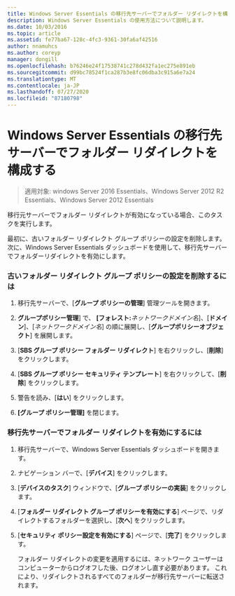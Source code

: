 ```yaml
---
title: Windows Server Essentials の移行先サーバーでフォルダー リダイレクトを構成する
description: Windows Server Essentials の使用方法について説明します。
ms.date: 10/03/2016
ms.topic: article
ms.assetid: fe77ba67-128c-4fc3-9361-30fa6af42516
author: nnamuhcs
ms.author: coreyp
manager: dongill
ms.openlocfilehash: b76246e24f17538741c278d432fa1ec275e891eb
ms.sourcegitcommit: d99bc78524f1ca287b3e8fc06dba3c915a6e7a24
ms.translationtype: MT
ms.contentlocale: ja-JP
ms.lasthandoff: 07/27/2020
ms.locfileid: "87180798"
---
```

# <a name="configure-folder-redirection-on-the-windows-server-essentials-destination-server"></a>Windows Server Essentials の移行先サーバーでフォルダー リダイレクトを構成する

>適用対象: windows Server 2016 Essentials、Windows Server 2012 R2 Essentials、Windows Server 2012 Essentials

移行元サーバーでフォルダー リダイレクトが有効になっている場合、このタスクを実行します。

 最初に、古いフォルダー リダイレクト グループ ポリシーの設定を削除します。 次に、Windows Server Essentials ダッシュボードを使用して、移行先サーバーでフォルダーリダイレクトを有効にします。

### <a name="to-delete-the-old-folder-redirection-group-policy-setting"></a>古いフォルダー リダイレクト グループ ポリシーの設定を削除するには

1. 移行先サーバーで、[**グループ ポリシーの管理**] 管理ツールを開きます。

2. **グループポリシー管理**] で、 **[フォレスト:**<em>ネットワークドメイン名</em>]、[**ドメイン**]、[*ネットワークドメイン名*] の順に展開し、[**グループポリシーオブジェクト**] を展開します。

3. [**SBS グループ ポリシー フォルダー リダイレクト**] を右クリックし、[**削除**] をクリックします。

4. [**SBS グループ ポリシー セキュリティ テンプレート**] を右クリックして、[**削除**] をクリックします。

5. 警告を読み、[**はい**] をクリックします。

6. **[グループ ポリシー管理]** を閉じます。

### <a name="to-enable-folder-redirection-on-the-destination-server"></a>移行先サーバーでフォルダー リダイレクトを有効にするには

1. 移行先サーバーで、Windows Server Essentials ダッシュボードを開きます。

2. ナビゲーション バーで、[**デバイス**] をクリックします。

3. [**デバイスのタスク**] ウィンドウで、[**グループ ポリシーの実装**] をクリックします。

4. [**フォルダー リダイレクト グループ ポリシーを有効にする**] ページで、リダイレクトするフォルダーを選択し、[**次へ**] をクリックします。

5. [**セキュリティ ポリシー設定を有効にする**] ページで、[**完了**] をクリックします。

   フォルダー リダイレクトの変更を適用するには、ネットワーク ユーザーはコンピューターからログオフした後、ログオンし直す必要があります。 これにより、リダイレクトされるすべてのフォルダーが移行先サーバーに転送されます。
